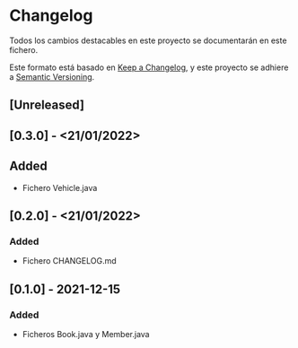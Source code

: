 # Changelog

Todos los cambios destacables en este proyecto se documentarán en este fichero.

Este formato está basado en [Keep a Changelog](https://keepachangelog.com/en/1.0.0/), y este proyecto se adhiere a [Semantic Versioning](https://semver.org/spec/v2.0.0.html).

## [Unreleased]

## [0.3.0] - <21/01/2022>

## Added

- Fichero Vehicle.java

## [0.2.0] - <21/01/2022>

### Added

- Fichero CHANGELOG.md

## [0.1.0] - 2021-12-15

### Added

- Ficheros Book.java y Member.java
